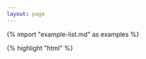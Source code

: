 ```yaml
---
layout: page
---
```

{% import "example-list.md" as examples %}

{% highlight "html" %}
<script type="edgeside/{{elementType}}" ...>
{% endhighlight %}

{{ content | safe }}

## Attributes

|Name|Description|Required?|
|:---|:---------|:---:|
{% for attribute in element.attributes -%}
|**{{attribute.name}}**|{{attribute.description}}|{{"yes" if attribute.required else "no"}}|
{% endfor %}

## Element content

{{ element.content if element.content else "Empty."}}

---

## Examples

{{examples.list(collections,elementType)}}
